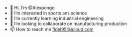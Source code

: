 - 👋 Hi, I’m @Alexpongo
- 👀 I’m interested in sports ans science 
- 🌱 I’m currently learning industrial engineering 
- 💞️ I’m looking to collaborate on manufacturing production 
- 📫 How to reach me fidel95@icloud.com

<!---
Alexpongo/Alexpongo is a ✨ special ✨ repository because its `README.md` (this file) appears on your GitHub profile.
You can click the Preview link to take a look at your changes.
--->
